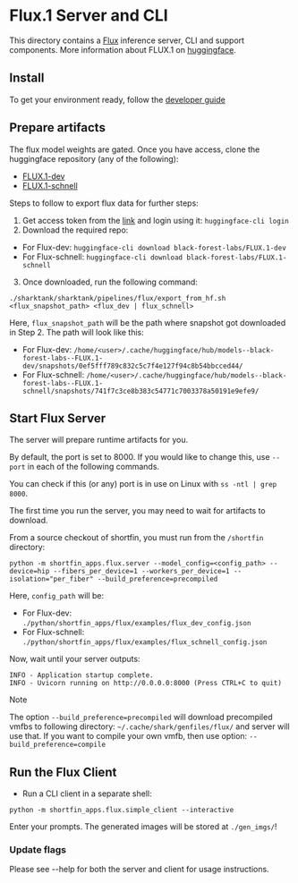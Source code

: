 # Flux.1 Server and CLI

This directory contains a [Flux](https://blackforestlabs.ai/#get-flux) inference server, CLI and support components. More information about FLUX.1 on [huggingface](https://huggingface.co/black-forest-labs/FLUX.1-dev).

## Install

To get your environment ready, follow the [developer guide](https://github.com/nod-ai/shark-ai/blob/main/docs/developer_guide.md)

## Prepare artifacts

The flux model weights are gated. Once you have access, clone the huggingface repository (any of the following):
 - [FLUX.1-dev](https://huggingface.co/black-forest-labs/FLUX.1-dev)
 - [FLUX.1-schnell](https://huggingface.co/black-forest-labs/FLUX.1-schnell)


Steps to follow to export flux data for further steps:
1. Get access token from the [link](https://huggingface.co/settings/tokens/) and login using it: `huggingface-cli login`
2. Download the required repo:
  - For Flux-dev: `huggingface-cli download black-forest-labs/FLUX.1-dev`
  - For Flux-schnell: `huggingface-cli download black-forest-labs/FLUX.1-schnell`
3. Once downloaded, run the following command:
```
./sharktank/sharktank/pipelines/flux/export_from_hf.sh <flux_snapshot_path> <flux_dev | flux_schnell>
```

Here, `flux_snapshot_path` will be the path where snapshot got downloaded in Step 2. The path will look like this:
 - For Flux-dev: `/home/<user>/.cache/huggingface/hub/models--black-forest-labs--FLUX.1-dev/snapshots/0ef5fff789c832c5c7f4e127f94c8b54bbcced44/`
 - For Flux-schnell: `/home/<user>/.cache/huggingface/hub/models--black-forest-labs--FLUX.1-schnell/snapshots/741f7c3ce8b383c54771c7003378a50191e9efe9/`


## Start Flux Server
The server will prepare runtime artifacts for you.

By default, the port is set to 8000. If you would like to change this, use `--port` in each of the following commands.

You can check if this (or any) port is in use on Linux with `ss -ntl | grep 8000`.

The first time you run the server, you may need to wait for artifacts to download.

From a source checkout of shortfin, you must run from the `/shortfin` directory:
```
python -m shortfin_apps.flux.server --model_config=<config_path> --device=hip --fibers_per_device=1 --workers_per_device=1 --isolation="per_fiber" --build_preference=precompiled

```

Here, `config_path` will be:
 - For Flux-dev: `./python/shortfin_apps/flux/examples/flux_dev_config.json`
 - For Flux-schnell: `./python/shortfin_apps/flux/examples/flux_schnell_config.json`

Now, wait until your server outputs:
```
INFO - Application startup complete.
INFO - Uvicorn running on http://0.0.0.0:8000 (Press CTRL+C to quit)
```

> [!NOTE]
> The option `--build_preference=precompiled` will download precompiled vmfbs to following directory: `~/.cache/shark/genfiles/flux/` and server will use that.
> If you want to compile your own vmfb, then use option: `--build_preference=compile`

## Run the Flux Client

 - Run a CLI client in a separate shell:
```
python -m shortfin_apps.flux.simple_client --interactive
```

Enter your prompts. The generated images will be stored at `./gen_imgs/`!

### Update flags

Please see --help for both the server and client for usage instructions.
